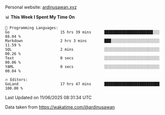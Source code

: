 Personal website: [ardinusawan.xyz](https://ardinusawan.xyz)

<!--START_SECTION:waka-->
📊 **This Week I Spent My Time On** 

```text
💬 Programming Languages: 
Go                       15 hrs 39 mins      ██████████████████████░░░   88.04 % 
Markdown                 2 hrs 3 mins        ███░░░░░░░░░░░░░░░░░░░░░░   11.59 % 
SQL                      2 mins              ░░░░░░░░░░░░░░░░░░░░░░░░░   00.26 % 
Text                     0 secs              ░░░░░░░░░░░░░░░░░░░░░░░░░   00.06 % 
YAML                     0 secs              ░░░░░░░░░░░░░░░░░░░░░░░░░   00.04 % 

🔥 Editors: 
GoLand                   17 hrs 47 mins      █████████████████████████   100.00 % 
```


 Last Updated on 11/06/2025 08:31:34 UTC
<!--END_SECTION:waka-->
Data taken from https://wakatime.com/@ardinusawan
